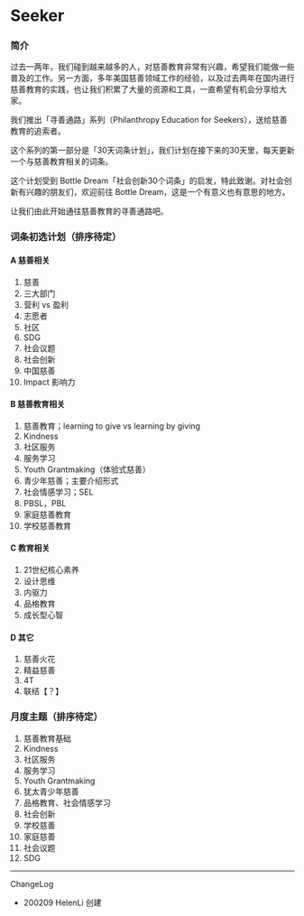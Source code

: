 # Seeker

### 简介
过去一两年，我们碰到越来越多的人，对慈善教育非常有兴趣，希望我们能做一些普及的工作。另一方面，多年美国慈善领域工作的经验，以及过去两年在国内进行慈善教育的实践，也让我们积累了大量的资源和工具，一直希望有机会分享给大家。

我们推出「寻善通路」系列（Philanthropy Education for Seekers），送给慈善教育的追索者。

这个系列的第一部分是「30天词条计划」，我们计划在接下来的30天里，每天更新一个与慈善教育相关的词条。

这个计划受到 Bottle Dream「社会创新30个词条」的启发，特此致谢。对社会创新有兴趣的朋友们，欢迎前往 Bottle Dream，这是一个有意义也有意思的地方。

让我们由此开始通往慈善教育的寻善通路吧。


### 词条初选计划（排序待定）

#### A 慈善相关
1. 慈善
2. 三大部门
3. 营利 vs 盈利
5. 志愿者
6. 社区
7. SDG 
8. 社会议题
9. 社会创新
10. 中国慈善
11. Impact 影响力

#### B 慈善教育相关
1. 慈善教育；learning to give vs learning by giving
2. Kindness
3. 社区服务
3. 服务学习
4. Youth Grantmaking（体验式慈善）
5. 青少年慈善；主要介绍形式
6. 社会情感学习；SEL
7. PBSL，PBL
8. 家庭慈善教育
9. 学校慈善教育

#### C 教育相关
1. 21世纪核心素养
2. 设计思维
3. 内驱力
4. 品格教育
6. 成长型心智

#### D 其它 
1. 慈善火花
2. 精益慈善
3. 4T
4. 联结【？】


### 月度主题（排序待定）
1. 慈善教育基础
2. Kindness
3. 社区服务
4. 服务学习
5. Youth Grantmaking
6. 犹太青少年慈善
7. 品格教育、社会情感学习
8. 社会创新
9. 学校慈善
10. 家庭慈善
11. 社会议题
11. SDG


----

ChangeLog

- 200209 HelenLi 创建
